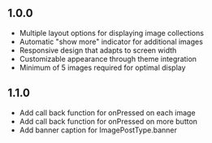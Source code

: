 ## 1.0.0

* Multiple layout options for displaying image collections
* Automatic "show more" indicator for additional images
* Responsive design that adapts to screen width
* Customizable appearance through theme integration
* Minimum of 5 images required for optimal display

## 1.1.0

* Add call back function for onPressed on each image
* Add call back function for  onPressed on more button
* Add banner caption for ImagePostType.banner
